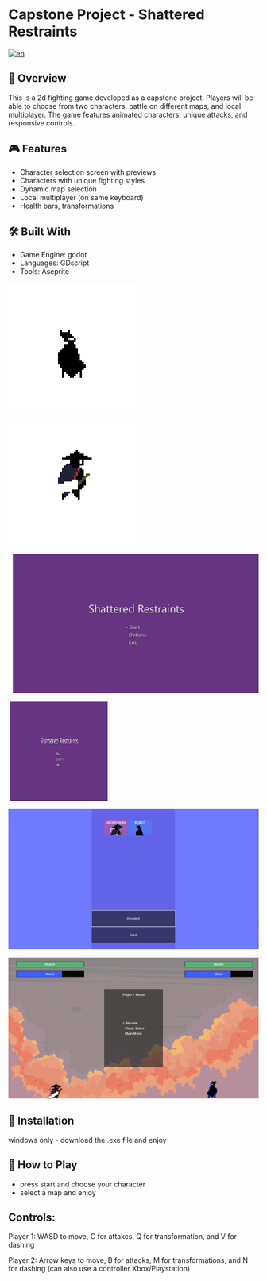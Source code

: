# Capstone Project - Shattered Restraints

[![en](https://img.shields.io/badge/lang-en-red.svg)](README.md)

## 📜 Overview

This is a 2d fighting game developed as a capstone project. Players will be able to choose from two characters, battle on different maps, and local multiplayer.
The game features animated characters, unique attacks, and responsive controls.

## 🎮 Features 

- Character selection screen with previews
- Characters with unique fighting styles
- Dynamic map selection 
- Local multiplayer (on same keyboard)
- Health bars, transformations

## 🛠️ Built With 
- Game Engine: godot 
- Languages: GDscript
- Tools: Aseprite

![Robo character](assets/screenshots/Robo.gif)

![SwordFighter](assets/screenshots/CapstoneFighter-Sheet.gif)

![Main menu](assets/screenshots/Picture1.png)

<img src="assets/screenshots/Picture1.png" height="200" width="200"/>

![Character select](assets/screenshots/Picture2.png)

![Gameplay scene](assets/screenshots/Picture3.png)


## 💽 Installation

windows only - download the .exe file and enjoy

## 🚀 How to Play

- press start and choose your character
- select a map and enjoy

## Controls:

Player 1: WASD to move, C for attakcs, Q for transformation, and V for dashing

Player 2: Arrow keys to move, B for attacks, M for transformations, and N for dashing (can also use a controller Xbox/Playstation)